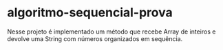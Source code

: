 # algoritmo-sequencial-prova

Nesse projeto é implementado um método que recebe Array de inteiros e devolve uma String com números organizados em sequência.
